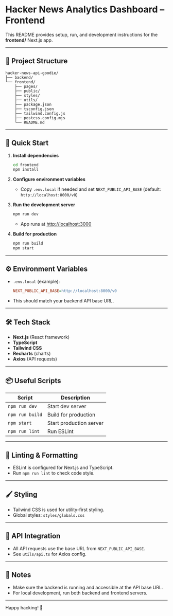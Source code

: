 # Hacker News Analytics Dashboard – Frontend

This README provides setup, run, and development instructions for the **frontend/** Next.js app.

---

## 📁 Project Structure

```
hacker-news-api-goodie/
├── backend/
└── frontend/
    ├── pages/
    ├── public/
    ├── styles/
    ├── utils/
    ├── package.json
    ├── tsconfig.json
    ├── tailwind.config.js
    ├── postcss.config.mjs
    └── README.md
```

---

## 🚀 Quick Start

1. **Install dependencies**
   ```bash
   cd frontend
   npm install
   ```
2. **Configure environment variables**
   - Copy `.env.local` if needed and set `NEXT_PUBLIC_API_BASE` (default: `http://localhost:8000/v0`)

3. **Run the development server**
   ```bash
   npm run dev
   ```
   - App runs at [http://localhost:3000](http://localhost:3000)

4. **Build for production**
   ```bash
   npm run build
   npm start
   ```

---

## ⚙️ Environment Variables

- `.env.local` (example):
  ```ini
  NEXT_PUBLIC_API_BASE=http://localhost:8000/v0
  ```
- This should match your backend API base URL.

---

## 🛠️ Tech Stack

- **Next.js** (React framework)
- **TypeScript**
- **Tailwind CSS**
- **Recharts** (charts)
- **Axios** (API requests)

---

## 📦 Useful Scripts

| Script        | Description                |
| ------------- | -------------------------- |
| `npm run dev` | Start dev server           |
| `npm run build` | Build for production      |
| `npm start`   | Start production server    |
| `npm run lint`| Run ESLint                 |

---

## 🧩 Linting & Formatting

- ESLint is configured for Next.js and TypeScript.
- Run `npm run lint` to check code style.

---

## 🖌️ Styling

- Tailwind CSS is used for utility-first styling.
- Global styles: `styles/globals.css`

---

## 🔗 API Integration

- All API requests use the base URL from `NEXT_PUBLIC_API_BASE`.
- See `utils/api.ts` for Axios config.

---

## 📝 Notes

- Make sure the backend is running and accessible at the API base URL.
- For local development, run both backend and frontend servers.

---

Happy hacking! 🚀
